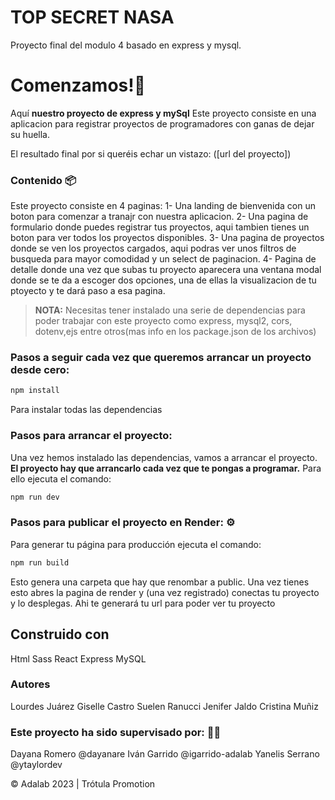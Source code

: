 # TOP SECRET NASA
Proyecto final del modulo 4 basado en express y mysql.


# Comenzamos!🚀 

Aquí **nuestro proyecto de express y mySql**
Este proyecto consiste en una aplicacion para registrar proyectos de programadores con ganas de dejar su huella. 

El resultado final por si queréis echar un vistazo:
([url del proyecto])


### Contenido 📦
Este proyecto consiste en 4 paginas:
1- Una landing de bienvenida con un boton para comenzar a tranajr con nuestra aplicacion.
2- Una pagina de formulario donde puedes registrar tus proyectos, aqui tambien tienes un boton para ver todos los proyectos disponibles.
3- Una pagina de proyectos donde se ven los proyectos cargados, aqui podras ver unos filtros de busqueda para mayor comodidad y un select de paginacion.
4- Pagina de detalle donde una vez que subas tu proyecto aparecera una ventana modal donde se te da a escoger dos opciones, una de ellas la visualizacion de tu ptoyecto y te dará paso a esa pagina.

> **NOTA:** Necesitas tener instalado una serie de dependencias para poder trabajar con este proyecto como express, mysql2, cors, dotenv,ejs entre otros(mas info en los package.json de los archivos)

### Pasos a seguir cada vez que queremos arrancar un proyecto desde cero:

```zsh
npm install
```
Para instalar todas las dependencias

### Pasos para arrancar el proyecto:

Una vez hemos instalado las dependencias, vamos a arrancar el proyecto. **El proyecto hay que arrancarlo cada vez que te pongas a programar.** Para ello ejecuta el comando:

```zsh
npm run dev
```


### Pasos para publicar el proyecto en Render: ⚙

Para generar tu página para producción ejecuta el comando:

```bash
npm run build
```
Esto genera una carpeta que hay que renombar a public.
Una vez tienes esto abres la pagina de render y (una vez registrado) conectas tu proyecto y lo desplegas. Ahi te generará tu url para poder ver tu proyecto

## Construido con
Html
Sass
React
Express
MySQL


### Autores
Lourdes Juárez
Giselle Castro
Suelen Ranucci
Jenifer Jaldo
Cristina Muñiz

### Este proyecto ha sido supervisado por: 👩‍🏫

Dayana Romero @dayanare
Iván Garrido @igarrido-adalab
Yanelis Serrano @ytaylordev

© Adalab 2023 | Trótula Promotion

